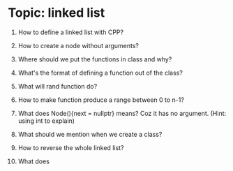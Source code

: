 # Topic: linked  list
1. How to define a linked list with CPP?
  
2. How to create a node without arguments?

3. Where should we put the functions in class and why?

4. What's the format of defining a function out of the class?

5. What will rand function do? 

6. How to make function produce a range between 0 to n-1?

7. What does Node(){next = nullptr} means? Coz it has no argument. (Hint: using int to explain)

8. What should we mention when we create a class?

9. How to reverse the whole linked list?

10. What does
